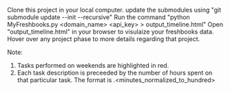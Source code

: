Clone this project in your local computer.
update the submodules using "git submodule update --init --recursive"
Run the command "python MyFreshbooks.py <domain_name> <api_key> > output_timeline.html"
Open "output_timeline.html" in your browser to visulaize your freshbooks data.
Hover over any project phase to more details regarding that project.

Note:
1. Tasks performed on weekends are highlighted in red.
2. Each task description is preceeded by the number of hours spent on that particular task. The format is <hours>.<minutes_normalized_to_hundred>

